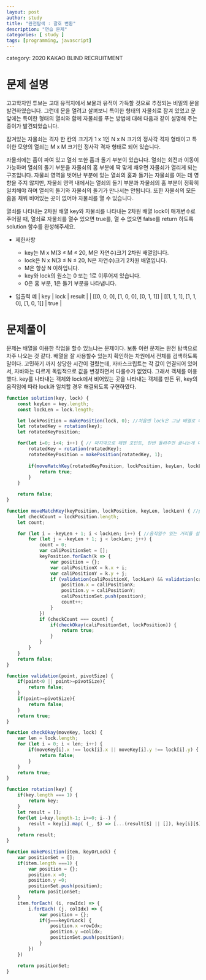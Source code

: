 ```yaml
---
layout: post
author: study
title: "완전탐색 : 괄호 변환"
description: "연습 문제"
categories: [ study ]
tags: [programming, javascript]
---
```

category: 2020 KAKAO BLIND RECRUITMENT


# 문제 설명
 고고학자인 튜브는 고대 유적지에서 보물과 유적이 가득할 것으로 추정되는 비밀의 문을 발견하였습니다. 그런데 문을 열려고 살펴보니 특이한 형태의 자물쇠로 잠겨 있었고 문 앞에는 특이한 형태의 열쇠와 함께 자물쇠를 푸는 방법에 대해 다음과 같이 설명해 주는 종이가 발견되었습니다.

 잠겨있는 자물쇠는 격자 한 칸의 크기가 1 x 1인 N x N 크기의 정사각 격자 형태이고 특이한 모양의 열쇠는 M x M 크기인 정사각 격자 형태로 되어 있습니다.

 자물쇠에는 홈이 파여 있고 열쇠 또한 홈과 돌기 부분이 있습니다. 열쇠는 회전과 이동이 가능하며 열쇠의 돌기 부분을 자물쇠의 홈 부분에 딱 맞게 채우면 자물쇠가 열리게 되는 구조입니다. 자물쇠 영역을 벗어난 부분에 있는 열쇠의 홈과 돌기는 자물쇠를 여는 데 영향을 주지 않지만, 자물쇠 영역 내에서는 열쇠의 돌기 부분과 자물쇠의 홈 부분이 정확히 일치해야 하며 열쇠의 돌기와 자물쇠의 돌기가 만나서는 안됩니다. 또한 자물쇠의 모든 홈을 채워 비어있는 곳이 없어야 자물쇠를 열 수 있습니다.

 열쇠를 나타내는 2차원 배열 key와 자물쇠를 나타내는 2차원 배열 lock이 매개변수로 주어질 때, 열쇠로 자물쇠를 열수 있으면 true를, 열 수 없으면 false를 return 하도록 solution 함수를 완성해주세요.

 - 제한사항
   - key는 M x M(3 ≤ M ≤ 20, M은 자연수)크기 2차원 배열입니다.
   - lock은 N x N(3 ≤ N ≤ 20, N은 자연수)크기 2차원 배열입니다.
   - M은 항상 N 이하입니다.
   - key와 lock의 원소는 0 또는 1로 이루어져 있습니다.
   - 0은 홈 부분, 1은 돌기 부분을 나타냅니다.


 - 입출력 예
 | key | lock | result |
 | [[0, 0, 0], [1, 0, 0], [0, 1, 1]] | [[1, 1, 1], [1, 1, 0], [1, 0, 1]] | true |
 
 
# 문제풀이
  
  문제는 배열을 이용한 작업을 할수 있느냐는 문제이다. 보통 이런 문제는 완전 탐색으로 자주 나오는 것 같다. 배열을 잘 사용할수 있는지 확인하는 차원에서 전체를 검색하도록 말이다.
  고민하기 까지 상당한 시간이 걸렸는데, 자바스크립트는 각 값이 연결되어 있어서, 자바와는 다르게 독립적으로 값을 변경하면서 다룰수가 없었다. 그래서 객체를 이용했다.
  key를 나타내는 객체와 lock에서 비어있는 곳을 나타내는 객체를 만든 뒤, key의 움직임에 따라 lock과 일치할 경우 해결되도록 구현하였다.


```javascript
function solution(key, lock) {
    const keyLen = key.length;
    const lockLen = lock.length;

    let lockPosition = makePosition(lock, 0); //처음엔 lock은 그냥 배열로 해결하려고 했는데, 배열 값을 따로 받아서 바꾸려니 값이 이어져서 바뀌어 버려서 그냥 이것 또한 객체로 만들었다.
    let rotatedKey = rotation(key);
    let rotatedKeyPosition;

    for(let i=0; i<4; i++) { // 마지막으로 헤멘 포인트, 한번 돌려주면 끝나는게 아니라 네번 모두 돌려줘야 한다. 생각해 보면 당연하다.
        rotatedKey = rotation(rotatedKey);
        rotatedKeyPosition = makePosition(rotatedKey, 1);
        
        if(moveMatchKey(rotatedKeyPosition, lockPosition, keyLen, lockLen)) {
            return true;
        }
    }

    return false;
}

function moveMatchKey(keyPosition, lockPosition, keyLen, lockLen) { //position으로 받아오니 key의 size와 lock의 size가 필요해졌다.
    let checkCount = lockPosition.length;
    let count;

    for (let i = -keyLen + 1; i < lockLen; i++) { //움직일수 있는 거리를 설정함. (key size)
        for (let j = -keyLen + 1; j < lockLen; j++) {
            count = 0;
            var caliPositionSet = [];
            keyPosition.forEach(k => {
                var position = {};
                var caliPositionX = k.x + i;
                var caliPositionY = k.y + j;
                if (validation(caliPositionX, lockLen) && validation(caliPositionY, lockLen)) { //lockSize 안에 들어와야 하므로 lockSize가 필요
                    position.x = caliPositionX;
                    position.y = caliPositionY;
                    caliPositionSet.push(position);
                    count++;
                }
            })
            if (checkCount === count) {
                if(checkOkay(caliPositionSet, lockPosition)) {
                    return true;
                }
            }
        }
    }
    return false;
}

function validation(point, pivotSize) {
    if(point<0 || point>=pivotSize){
        return false;
    }
    if(point>=pivotSize){
        return false;
    }
    return true;
} 

function checkOkay(moveKey, lock) {
    var len = lock.length;
    for (let i = 0; i < len; i++) {
        if(moveKey[i].x !== lock[i].x || moveKey[i].y !== lock[i].y) { //완벽히 같아야 인정
            return false;
        } 
    }
    return true;
}

function rotation(key) {
    if(key.length === 1) {
        return key;
    }
    let result = [];
    for(let i=key.length-1; i>=0; i--) {
        result = key[i].map( (_, $) => [...(result[$] || []), key[i][$]]); //잘쓰이는 rotation
    }
    return result; 
}

function makePosition(item, keyOrLock) {
    var positionSet = [];
    if(item.length ===1) {
        var position = {};
        position.x =0;
        position.y =0;
        positionSet.push(position);
        return positionSet;
    }
    item.forEach( (i, rowIdx) => {
        i.forEach( (j, colIdx) => {
            var position = {};
            if(j===keyOrLock) {
                position.x =rowIdx;
                position.y =colIdx;
                positionSet.push(position);
            }
        })
    })

    return positionSet;
}
```


